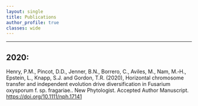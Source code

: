 ```yaml
---
layout: single
title: Publications
author_profile: true 
classes: wide
---
```

---

## 2020:
Henry, P.M., Pincot, D.D., Jenner, B.N., Borrero, C., Aviles, M., Nam, M.‐H., Epstein, L., Knapp, S.J. and Gordon, T.R. (2020), Horizontal chromosome transfer and independent evolution drive diversification in Fusarium oxysporum f. sp. fragariae.. New Phytologist. Accepted Author Manuscript. https://doi.org/10.1111/nph.17141
